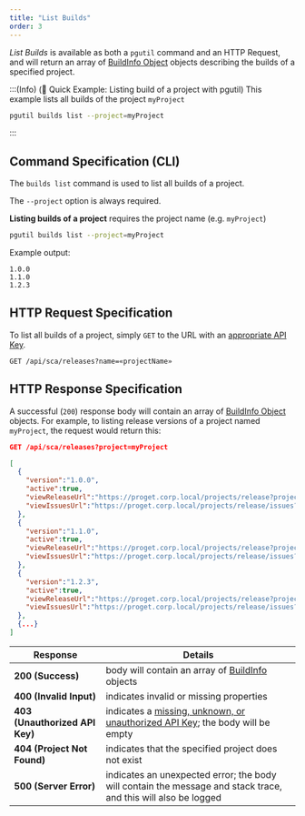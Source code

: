 ```yaml
---
title: "List Builds"
order: 3
---
```


*List Builds* is available as both a `pgutil` command and an HTTP Request, and will return an array of [BuildInfo Object](/docs/proget/reference-api/proget-api-sca#buildinfo-object) objects describing the builds of a specified project.

:::(Info) (🚀 Quick Example: Listing build of a project with pgutil)
This example lists all builds of the project `myProject`

```bash
pgutil builds list --project=myProject 
```
:::

## Command Specification (CLI)
The `builds list` command is used to list all builds of a project.

The `--project` option is always required.

**Listing builds of a project** requires the project name (e.g. `myProject`)

```bash
pgutil builds list --project=myProject 
```

Example output:

```plaintext
1.0.0
1.1.0
1.2.3
```

## HTTP Request Specification
To list all builds of a project, simply `GET` to the URL with an [appropriate API Key](/docs/proget/reference-api/proget-api-sca#authentication).

```plaintext
GET /api/sca/releases?name=«projectName»
```

## HTTP Response Specification

A successful (`200`) response body will contain an array of [BuildInfo Object](/docs/proget/reference-api/proget-api-sca#buildinfo-object) objects. For example, to listing release versions of a project named `myProject`, the request would return this:

```json
GET /api/sca/releases?project=myProject

[
  {
    "version":"1.0.0",
    "active":true,
    "viewReleaseUrl":"https://proget.corp.local/projects/release?projectReleaseId=1",
    "viewIssuesUrl":"https://proget.corp.local/projects/release/issues?projectReleaseId=1"
  },
  {
    "version":"1.1.0",
    "active":true,
    "viewReleaseUrl":"https://proget.corp.local/projects/release?projectReleaseId=2",
    "viewIssuesUrl":"https://proget.corp.local/projects/release/issues?projectReleaseId=2"
  },
  {
    "version":"1.2.3",
    "active":true,
    "viewReleaseUrl":"https://proget.corp.local/projects/release?projectReleaseId=3",
    "viewIssuesUrl":"https://proget.corp.local/projects/release/issues?projectReleaseId=3"
  },
  {...}
]
```

| Response | Details |
| --- | --- |
| **200 (Success)** | body will contain an array of [BuildInfo](/docs/proget/reference-api/proget-api-sca#buildinfo-object) objects |
| **400 (Invalid Input)** | indicates invalid or missing properties |
| **403 (Unauthorized API Key)** | indicates a [missing, unknown, or unauthorized API Key](/docs/proget/reference-api/proget-api-sca#authentication); the body will be empty |
| **404 (Project Not Found)** | indicates that the specified project does not exist | 
| **500 (Server Error)** | indicates an unexpected error; the body will contain the message and stack trace, and this will also be logged |
